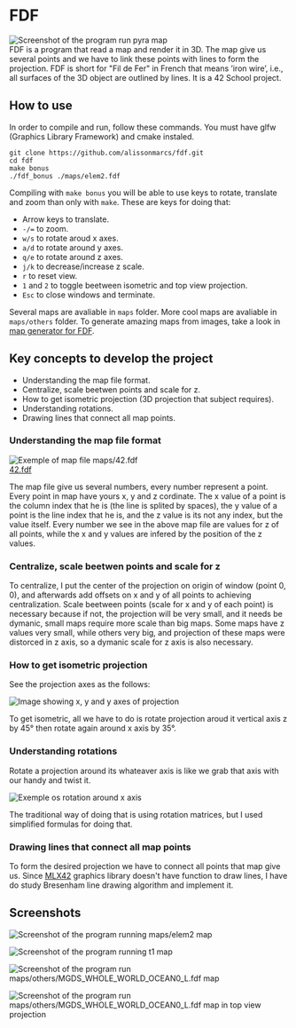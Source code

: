 # FDF
![Screenshot of the program run pyra map](screenshots/elem2_screenshot.png)  
FDF is a program that read a map and render it in 3D. The map give us several points and we have to link these points with lines to form the projection. FDF is short for "Fil de Fer" in French that means ’iron wire’, i.e., all surfaces of the 3D object are outlined by lines. It is a 42 School project.

## How to use
In order to compile and run, follow these commands. You must have glfw (Graphics Library Framework) and cmake instaled. 

```shell
git clone https://github.com/alissonmarcs/fdf.git
cd fdf
make bonus
./fdf_bonus ./maps/elem2.fdf
```

Compiling with `make bonus` you will be able to use keys to rotate, translate and zoom than only with `make`. These are keys for doing that:
- Arrow keys to translate.
- `-/=` to zoom.
- `w/s` to rotate aroud x axes.
- `a/d` to rotate around y axes.
- `q/e` to rotate around z axes.
- `j/k` to decrease/increase z scale.
- `r` to reset view.
- `1` and `2` to toggle beetween isometric and top view projection.
- `Esc` to close windows and terminate.

Several maps are avaliable in `maps` folder. More cool maps are avaliable in `maps/others` folder. To generate amazing maps from images, take a look in [map generator for FDF](https://github.com/ArthurSobreira/map_generator_fdf).

## Key concepts to develop the project

- Understanding the map file format.
- Centralize, scale beetwen points and scale for z.
- How to get isometric projection (3D projection that subject requires).
- Understanding rotations.
- Drawing lines that connect all map points.

### Understanding the map file format

![Exemple of map file maps/42.fdf](screenshots/example_map.png)  
[42.fdf](https://github.com/alissonmarcs/fdf/blob/main/maps/42.fdf)

The map file give us several numbers, every number represent a point. Every point in map have yours x, y and z cordinate. The x value of a point is the column index that he is (the line is splited by spaces), the y value of a point is the line index that he is, and the z value is its not any index, but the value itself. Every number we see in the above map file are values for z of all points, while the x and y values are infered by the position of the z values. 

### Centralize, scale beetwen points and scale for z

To centralize, I put the center of the projection on origin of window (point 0, 0), and afterwards add offsets on x and y of all points to achieving centralization. Scale beetween points (scale for x and y of each point) is necessary because if not, the projection will be very small, and it needs be dymanic, small maps require more scale than big maps. Some maps have z values very small, while others very big, and projection of these maps were distorced in z axis, so a dymanic scale for z axis is also necessary.

### How to get isometric projection

See the projection axes as the follows:

![Image showing x, y and y axes of projection](screenshots/axes.jpg)

To get isometric, all we have to do is rotate projection aroud it vertical axis z by 45° then rotate again around x axis by 35°.

### Understanding rotations

Rotate a projection around its whateaver axis is like we grab that axis with our handy and twist it.

![Exemple os rotation around x axis](screenshots/example_rotation.gif)

The traditional way of doing that is using rotation matrices, but I used simplified formulas for doing that.

### Drawing lines that connect all map points

To form the desired projection we have to connect all points that map give us. Since [MLX42](https://github.com/codam-coding-college/MLX42) graphics library doesn't have function to draw lines, I have do study Bresenham line drawing algorithm and implement it.

## Screenshots

![Screenshot of the program running maps/elem2 map](screenshots/pyra_screenshot.png)  

![Screenshot of the program running t1 map](screenshots/t1_screenshot.png)  

![Screenshot of the program run maps/others/MGDS_WHOLE_WORLD_OCEAN0_L.fdf map](screenshots/whole_world.png)  

![Screenshot of the program run maps/others/MGDS_WHOLE_WORLD_OCEAN0_L.fdf map in top view projection](screenshots/whole_world_top_view.png)
